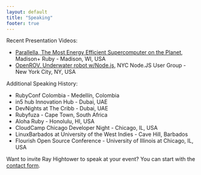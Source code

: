 ```yaml
---
layout: default
title: "Speaking"
footer: true
---
```


Recent Presentation Videos:

* [Parallella, The Most Energy Efficient Supercomputer on the Planet](/blog/2015/08/22/madison-ruby-and-parallella/), Madison+ Ruby - Madison, WI, USA
* [OpenROV, Underwater robot w/Node.js](/blog/2014/09/25/nodejs-under-water/), NYC Node.JS User Group - New York City, NY, USA


Additional Speaking History:

* RubyConf Colombia - Medellín, Colombia
* in5 hub Innovation Hub - Dubai, UAE
* DevNights at The Cribb - Dubai, UAE
* Rubyfuza - Cape Town, South Africa
* Aloha Ruby - Honolulu, HI, USA
* CloudCamp Chicago Developer Night - Chicago, IL, USA
* LinuxBarbados at University of the West Indies - Cave Hill, Barbados
* Flourish Open Source Conference - University of Illinois at Chicago, IL, USA

Want to invite Ray Hightower to speak at your event? You can start with the [contact form](/contact).
&nbsp;<br/>
&nbsp;<br/>
&nbsp;<br/>
&nbsp;<br/>
&nbsp;<br/>
&nbsp;<br/>


